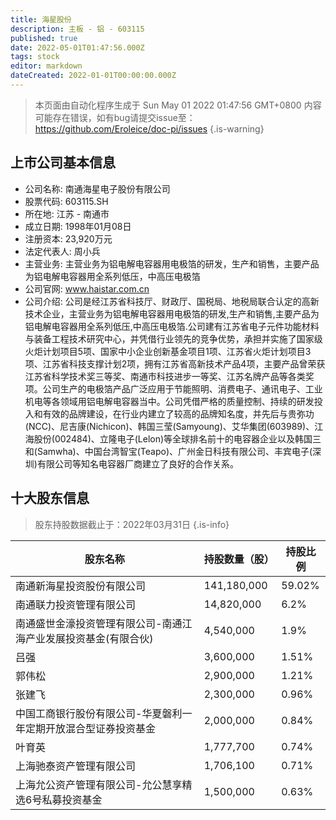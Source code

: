 ```yaml
---
title: 海星股份
description: 主板 - 铝 - 603115
published: true
date: 2022-05-01T01:47:56.000Z
tags: stock
editor: markdown
dateCreated: 2022-01-01T00:00:00.000Z
---
```


> 本页面由自动化程序生成于 Sun May 01 2022 01:47:56 GMT+0800
> 内容可能存在错误，如有bug请提交issue至：https://github.com/Eroleice/doc-pi/issues
{.is-warning}

## 上市公司基本信息
- 公司名称: 南通海星电子股份有限公司
- 股票代码: 603115.SH
- 所在地: 江苏 - 南通市
- 成立日期: 1998年01月08日
- 注册资本: 23,920万元
- 法定代表人: 周小兵
- 主营业务: 主营业务为铝电解电容器用电极箔的研发，生产和销售，主要产品为铝电解电容器用全系列低压，中高压电极箔
- 公司官网: www.haistar.com.cn
- 公司介绍: 公司是经江苏省科技厅、财政厅、国税局、地税局联合认定的高新技术企业，主营业务为铝电解电容器用电极箔的研发,生产和销售,主要产品为铝电解电容器用全系列低压,中高压电极箔.公司建有江苏省电子元件功能材料与装备工程技术研究中心，并凭借行业领先的竞争优势，承担并实施了国家级火炬计划项目5项、国家中小企业创新基金项目1项、江苏省火炬计划项目3项、江苏省科技支撑计划2项，拥有江苏省高新技术产品4项，主要产品曾荣获江苏省科学技术奖三等奖、南通市科技进步一等奖、江苏名牌产品等各类奖项。公司生产的电极箔产品广泛应用于节能照明、消费电子、通讯电子、工业机电等各领域用铝电解电容器当中。公司凭借严格的质量控制、持续的研发投入和有效的品牌建设，在行业内建立了较高的品牌知名度，并先后与贵弥功(NCC)、尼吉康(Nichicon)、韩国三莹(Samyoung)、艾华集团(603989)、江海股份(002484)、立隆电子(Lelon)等全球排名前十的电容器企业以及韩国三和(Samwha)、中国台湾智宝(Teapo)、广州金日科技有限公司、丰宾电子(深圳)有限公司等知名电容器厂商建立了良好的合作关系。


## 十大股东信息
> 股东持股数据截止于：2022年03月31日
{.is-info}

| 股东名称 | 持股数量（股） | 持股比例 |
| --- | --- | --- |
| 南通新海星投资股份有限公司 | 141,180,000 | 59.02% |
| 南通联力投资管理有限公司 | 14,820,000 | 6.2% |
| 南通盛世金濠投资管理有限公司-南通江海产业发展投资基金(有限合伙) | 4,540,000 | 1.9% |
| 吕强 | 3,600,000 | 1.51% |
| 郭伟松 | 2,900,000 | 1.21% |
| 张建飞 | 2,300,000 | 0.96% |
| 中国工商银行股份有限公司-华夏磐利一年定期开放混合型证券投资基金 | 2,000,000 | 0.84% |
| 叶育英 | 1,777,700 | 0.74% |
| 上海驰泰资产管理有限公司 | 1,706,100 | 0.71% |
| 上海允公资产管理有限公司-允公慧享精选6号私募投资基金 | 1,500,000 | 0.63% |




